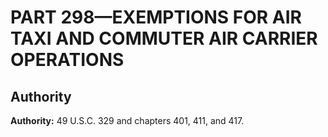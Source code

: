 # PART 298—EXEMPTIONS FOR AIR TAXI AND COMMUTER AIR CARRIER OPERATIONS




## Authority

**Authority:** 49 U.S.C. 329 and chapters 401, 411, and 417.


